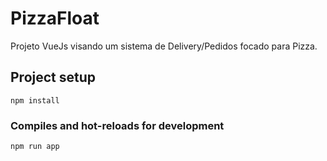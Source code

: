 # PizzaFloat

Projeto VueJs visando um sistema de Delivery/Pedidos focado para Pizza.

## Project setup
```
npm install
```

### Compiles and hot-reloads for development
```
npm run app
```


